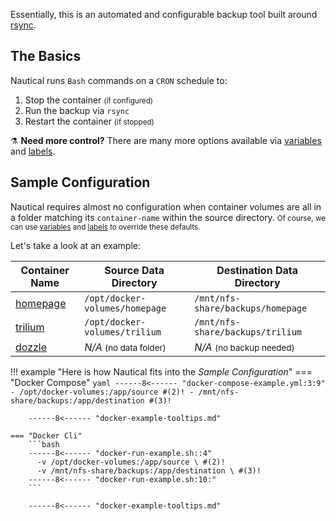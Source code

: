 
Essentially, this is an automated and configurable backup tool built around [rsync](https://en.wikipedia.org/wiki/Rsync). 

## The Basics
Nautical runs `Bash` commands on a `CRON` schedule to:

1. Stop the container <small>(if configured)</small>
2. Run the backup via `rsync`
3. Restart the container <small>(if stopped)</small>

⚗️ **Need more control?** There are many more options available via [variables](./arguments.md) and [labels](./labels.md).



##  Sample Configuration
Nautical requires almost no configuration when container volumes are all in a folder matching its `container-name` within the source directory.  <small>Of course, we can use [variables](./arguments.md) and [labels](./labels.md) to override these defaults. </small>

Let's take a look at an example:

| Container Name                                      | Source Data Directory                 | Destination Data Directory                    |
| --------------------------------------------------- | ------------------------------------- | --------------------------------------------- |
| [homepage](https://github.com/gethomepage/homepage) | `/opt/docker-volumes/homepage`        | `/mnt/nfs-share/backups/homepage`             |
| [trilium](https://github.com/zadam/trilium)         | `/opt/docker-volumes/trilium`         | `/mnt/nfs-share/backups/trilium`              |
| [dozzle](https://github.com/amir20/dozzle)          | *N/A* <small>(no data folder)</small> | *N/A*       <small>(no backup needed)</small> |

!!! example "Here is how Nautical fits into the *Sample Configuration*"
    === "Docker Compose"
        ```yaml
        ------8<------ "docker-compose-example.yml:3:9"
              - /opt/docker-volumes:/app/source #(2)!
              - /mnt/nfs-share/backups:/app/destination #(3)!
        ```
        
        ------8<------ "docker-example-tooltips.md"

    === "Docker Cli"
        ```bash
        ------8<------ "docker-run-example.sh::4"
          -v /opt/docker-volumes:/app/source \ #(2)!
          -v /mnt/nfs-share/backups:/app/destination \ #(3)!
        ------8<------ "docker-run-example.sh:10:"
        ```

        ------8<------ "docker-example-tooltips.md"
